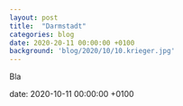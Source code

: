 ```yaml
---
layout: post
title:  "Darmstadt"
categories: blog
date: 2020-20-11 00:00:00 +0100
background: 'blog/2020/10/10.krieger.jpg'
---
```


Bla

date:   2020-10-11 00:00:00 +0100
